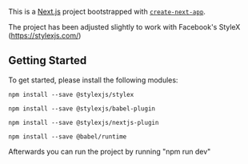 This is a [Next.js](https://nextjs.org/) project bootstrapped with [`create-next-app`](https://github.com/vercel/next.js/tree/canary/packages/create-next-app).

The project has been adjusted slightly to work with Facebook's StyleX (https://stylexjs.com/)

## Getting Started

To get started, please install the following modules:

`npm install --save @stylexjs/stylex`

`npm install --save @stylexjs/babel-plugin`

`npm install --save @stylexjs/nextjs-plugin`

`npm install --save @babel/runtime`

Afterwards you can run the project by running "npm run dev"